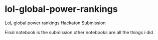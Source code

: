 # lol-global-power-rankings
LoL global power rankings Hackaton Submission

Final notebook is the submission other notebooks are all the things i did